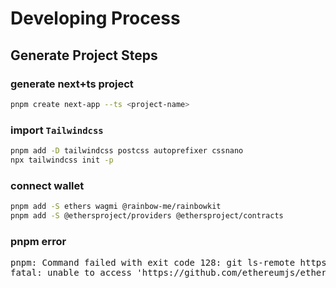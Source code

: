 # Developing Process

## Generate Project Steps

### generate next+ts project
```sh
pnpm create next-app --ts <project-name>
```
### import `Tailwindcss`
<!-- https://tailwindcss.com/docs/installation -->
```sh
pnpm add -D tailwindcss postcss autoprefixer cssnano
npx tailwindcss init -p
```

### connect wallet
```sh
pnpm add -S ethers wagmi @rainbow-me/rainbowkit
pnpm add -S @ethersproject/providers @ethersproject/contracts
```

### pnpm error
<pre>
pnpm: Command failed with exit code 128: git ls-remote https://github.com/ethereumjs/ethereumjs-abi.git HEAD
fatal: unable to access 'https://github.com/ethereumjs/ethereumjs-abi.git/': Failed to connect to github.com port 443 after 34704 ms: Operation timed out
</pre>
